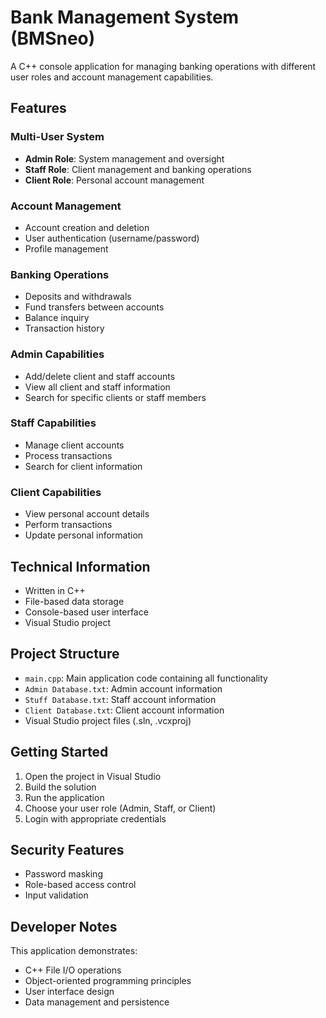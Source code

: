 # Bank Management System (BMSneo)

A C++ console application for managing banking operations with different user roles and account management capabilities.

## Features

### Multi-User System
- **Admin Role**: System management and oversight
- **Staff Role**: Client management and banking operations
- **Client Role**: Personal account management

### Account Management
- Account creation and deletion
- User authentication (username/password)
- Profile management

### Banking Operations
- Deposits and withdrawals
- Fund transfers between accounts
- Balance inquiry
- Transaction history

### Admin Capabilities
- Add/delete client and staff accounts
- View all client and staff information
- Search for specific clients or staff members

### Staff Capabilities
- Manage client accounts
- Process transactions
- Search for client information

### Client Capabilities
- View personal account details
- Perform transactions
- Update personal information

## Technical Information
- Written in C++
- File-based data storage
- Console-based user interface
- Visual Studio project

## Project Structure
- `main.cpp`: Main application code containing all functionality
- `Admin Database.txt`: Admin account information
- `Stuff Database.txt`: Staff account information
- `Client Database.txt`: Client account information
- Visual Studio project files (.sln, .vcxproj)

## Getting Started
1. Open the project in Visual Studio
2. Build the solution
3. Run the application
4. Choose your user role (Admin, Staff, or Client)
5. Login with appropriate credentials

## Security Features
- Password masking
- Role-based access control
- Input validation

## Developer Notes
This application demonstrates:
- C++ File I/O operations
- Object-oriented programming principles
- User interface design
- Data management and persistence 